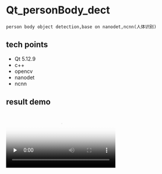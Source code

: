 # Qt_personBody_dect

 `person body object detection,base on nanodet,ncnn(人体识别)`

## tech points

* Qt 5.12.9
* c++
* opencv
* nanodet
* ncnn

## result demo
<video id="video" controls="" preload="none" poster="封面">
      <source id="webm" src="https://github.com/superbayes/Qt_personBody_dect/blob/main/videoPlayer/dancingDet_res.webm" type="video/webm">
</videos>

## note

* 基于nanodet 的一分类

